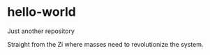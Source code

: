 # hello-world
Just another repository

Straight from the Zi where masses need to revolutionize the system.
